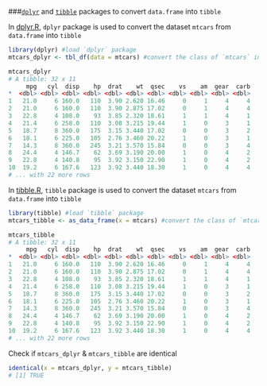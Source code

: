 ###[`dplyr`](https://cran.r-project.org/web/packages/dplyr/index.html) and [`tibble`](https://cran.r-project.org/web/packages/tibble/index.html) packages to convert `data.frame` into `tibble`

In [dplyr.R](https://github.com/puneeth019/playground/blob/master/dplyr.R), `dplyr` package is used to convert the dataset `mtcars` from `data.frame` into `tibble`

```R
library(dplyr) #load `dplyr` package
mtcars_dplyr <- tbl_df(data = mtcars) #convert the class of `mtcars` into `tibble`

mtcars_dplyr
# A tibble: 32 x 11
     mpg   cyl  disp    hp  drat    wt  qsec    vs    am  gear  carb
*  <dbl> <dbl> <dbl> <dbl> <dbl> <dbl> <dbl> <dbl> <dbl> <dbl> <dbl>
1   21.0     6 160.0   110  3.90 2.620 16.46     0     1     4     4
2   21.0     6 160.0   110  3.90 2.875 17.02     0     1     4     4
3   22.8     4 108.0    93  3.85 2.320 18.61     1     1     4     1
4   21.4     6 258.0   110  3.08 3.215 19.44     1     0     3     1
5   18.7     8 360.0   175  3.15 3.440 17.02     0     0     3     2
6   18.1     6 225.0   105  2.76 3.460 20.22     1     0     3     1
7   14.3     8 360.0   245  3.21 3.570 15.84     0     0     3     4
8   24.4     4 146.7    62  3.69 3.190 20.00     1     0     4     2
9   22.8     4 140.8    95  3.92 3.150 22.90     1     0     4     2
10  19.2     6 167.6   123  3.92 3.440 18.30     1     0     4     4
# ... with 22 more rows
```
In [tibble.R](https://github.com/puneeth019/playground/blob/master/tibble.R), `tibble` package is used to convert the dataset `mtcars` from `data.frame` into `tibble`

```R
library(tibble) #load `tibble` package
mtcars_tibble <- as_data_frame(x = mtcars) #convert the class of `mtcars` into `tibble`

mtcars_tibble
# A tibble: 32 x 11
     mpg   cyl  disp    hp  drat    wt  qsec    vs    am  gear  carb
*  <dbl> <dbl> <dbl> <dbl> <dbl> <dbl> <dbl> <dbl> <dbl> <dbl> <dbl>
1   21.0     6 160.0   110  3.90 2.620 16.46     0     1     4     4
2   21.0     6 160.0   110  3.90 2.875 17.02     0     1     4     4
3   22.8     4 108.0    93  3.85 2.320 18.61     1     1     4     1
4   21.4     6 258.0   110  3.08 3.215 19.44     1     0     3     1
5   18.7     8 360.0   175  3.15 3.440 17.02     0     0     3     2
6   18.1     6 225.0   105  2.76 3.460 20.22     1     0     3     1
7   14.3     8 360.0   245  3.21 3.570 15.84     0     0     3     4
8   24.4     4 146.7    62  3.69 3.190 20.00     1     0     4     2
9   22.8     4 140.8    95  3.92 3.150 22.90     1     0     4     2
10  19.2     6 167.6   123  3.92 3.440 18.30     1     0     4     4
# ... with 22 more rows
```
Check if `mtcars_dplyr` & `mtcars_tibble` are identical

```R
identical(x = mtcars_dplyr, y = mtcars_tibble)
# [1] TRUE
```
